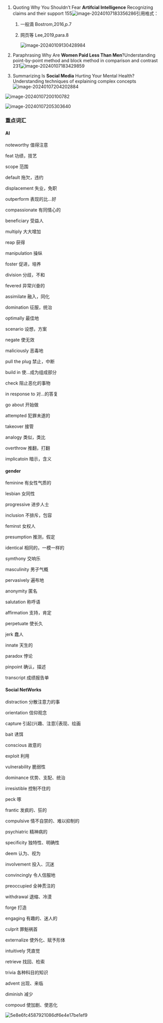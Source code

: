 1. Quoting              Why You Shouldn’t Fear **Artifcial Intelligence** Recognizing claims and their support   155![image-20240107183356286](%E6%9C%9F%E6%9C%AB.assets/image-20240107183356286.png)引用格式：

   1. 一般滴 Bostrom,2016,p.7

   2. 网页等 Lee,2019,para.8

      ![image-20240109130428984](%E6%9C%9F%E6%9C%AB.assets/image-20240109130428984.png)

2. Paraphrasing              Why Are **Women Paid Less Than Men**?Understanding point-by-point method and block method in comparison and contrast  231![image-20240107183429859](%E6%9C%9F%E6%9C%AB.assets/image-20240107183429859.png)

3. Summarizing          Is **Social Media** Hurting Your Mental Health?Understanding techniques of explaining complex concepts![image-20240107204202884](%E6%9C%9F%E6%9C%AB.assets/image-20240107204202884.png)

![image-20240107200100782](%E6%9C%9F%E6%9C%AB.assets/image-20240107200100782.png)

![image-20240107205303640](%E6%9C%9F%E6%9C%AB.assets/image-20240107205303640.png)

### 重点词汇

#### AI

noteworthy 值得注意

feat 功绩，技艺

scope 范围

default 拖欠，违约

displacement 失业，免职

outperform 表现的比...好

compassionate 有同情心的

beneficiary 受益人

multiply 大大增加

reap 获得

manipulation 操纵

foster 促进，培养

division 分歧，不和

fevered 异常兴奋的

assimilate 融入，同化

domination 征服，统治

optimally 最佳地

scenario  设想，方案

negate  使无效

maliciously 恶毒地

pull the plug 禁止，中断

build in 使...成为组成部分

check 阻止恶化的事物

in response to 对...的答复

go about 开始做

attempted 犯罪未遂的

takeover 接管

analogy 类似，类比

overthrow 推翻，打翻

implicatoin 暗示，含义

#### gender 

feminine 有女性气质的

lesbian 女同性

progressive 进步人士

inclusion 不排斥，包容

feminst 女权人

presumption 推测，假定

identical 相同的，一模一样的

symthony 交响乐

masculinity 男子气概

pervasively 遍布地

anonymity 匿名

salutation 称呼语

affirmation 支持，肯定

perpetuate 使长久

jerk 蠢人

innate 天生的

paradox 悖论

pinpoint 确认，描述

transcript 成绩报告单

#### Social NetWorks

distraction 分散注意力的事

orientation 信仰观念

capture 引起(兴趣、注意)|表现、绘画

bait 诱饵

conscious 故意的

exploit 利用

vulnerability 脆弱性

dominance 优势、支配、统治

irresistible 控制不住的

peck 啄

frantic 发疯的、狂的

compulsive 情不自禁的、难以抑制的

psychiatric 精神病的

specificity 独特性、明确性

deem 认为、视为

involvement 投入、沉迷

convincingly 令人信服地

preoccupied 全神贯注的

withdrawal 退缩、冷漠

forge 打造

engaging 有趣的、迷人的

culprit 罪魁祸首

externalize 使外化、赋予形体

intuitively 凭直觉

retrieve 找回、检索

trivia 各种科目的知识

advent 出现、来临

diminish 减少

compoud 使加剧、使恶化





![5e8e6fc4587921086df6e4e17be1ef9](%E6%9C%9F%E6%9C%AB.assets/5e8e6fc4587921086df6e4e17be1ef9.jpg)
